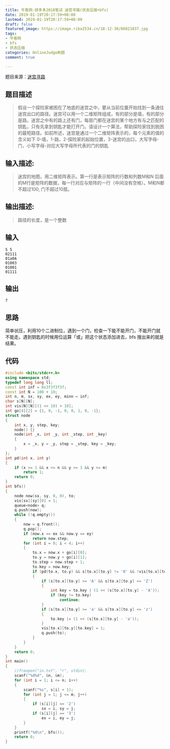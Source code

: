 ```yaml
---
title: 牛客网-拼多多2018笔试 迷宫寻路(状态压缩+bfs)
date: 2019-01-19T20:17:59+08:00
lastmod: 2019-01-19T20:17:59+08:00
draft: false
featured_image: https://image.riba2534.cn/18-12-30/66821837.jpg
tags:
- 牛客网
- bfs
- 状态压缩
categories: OnlineJudge刷题
comment: true

---
```


题目来源：[迷宫寻路](https://www.nowcoder.com/practice/e3fc4f8094964a589735d640424b6a47?tpId=90&tqId=30779&rp=1&ru=%2Fta%2F2018test&qru=%2Fta%2F2018test%2Fquestion-ranking&tPage=1)

## 题目描述

> 假设一个探险家被困在了地底的迷宫之中，要从当前位置开始找到一条通往迷宫出口的路径。迷宫可以用一个二维矩阵组成，有的部分是墙，有的部分是路。迷宫之中有的路上还有门，每扇门都在迷宫的某个地方有与之匹配的钥匙，只有先拿到钥匙才能打开门。请设计一个算法，帮助探险家找到脱困的最短路径。如前所述，迷宫是通过一个二维矩阵表示的，每个元素的值的含义如下 0-墙，1-路，2-探险家的起始位置，3-迷宫的出口，大写字母-门，小写字母-对应大写字母所代表的门的钥匙

## 输入描述:
> 迷宫的地图，用二维矩阵表示。第一行是表示矩阵的行数和列数M和N
> 后面的M行是矩阵的数据，每一行对应与矩阵的一行（中间没有空格）。M和N都不超过100, 门不超过10扇。

## 输出描述:
> 路径的长度，是一个整数

## 输入

```
5 5
02111
01a0A
01003
01001
01111
```

## 输出

```
7
```

## 思路

简单状压，利用10个二进制位，遇到一个门，检查一下能不能开门，不能开门就不能走。遇到钥匙的时候用位运算「或」把这个状态添加进去，bfs 搜出来的就是结果。

## 代码

```cpp
#include <bits/stdc++.h>
using namespace std;
typedef long long ll;
const int inf = 0x3f3f3f3f;
const int N = 100 + 10;
int n, m, sx, sy, ex, ey, minn = inf;
char s[N][N];
int vis[N][N][(1 << 10) + 10];
int go[4][2] = {1, 0, -1, 0, 0, 1, 0, -1};
struct node
{
    int x, y, step, key;
    node() {}
    node(int _x, int _y, int _step, int _key)
    {
        x = _x, y = _y, step = _step, key = _key;
    }
};
int pd(int x, int y)
{
    if (x >= 1 && x <= n && y >= 1 && y <= m)
        return 1;
    return 0;
}
int bfs()
{
    node now(sx, sy, 0, 0), to;
    vis[sx][sy][0] = 1;
    queue<node> q;
    q.push(now);
    while (!q.empty())
    {
        now = q.front();
        q.pop();
        if (now.x == ex && now.y == ey)
            return now.step;
        for (int i = 0; i < 4; i++)
        {
            to.x = now.x + go[i][0];
            to.y = now.y + go[i][1];
            to.step = now.step + 1;
            to.key = now.key;
            if (pd(to.x, to.y) && s[to.x][to.y] != '0' && !vis[to.x][to.y][to.key])
            {
                if (s[to.x][to.y] >= 'A' && s[to.x][to.y] <= 'Z')
                {
                    int key = to.key | (1 << (s[to.x][to.y] - 'A'));
                    if (key != to.key)
                        continue;
                }
                if (s[to.x][to.y] >= 'a' && s[to.x][to.y] <= 'z')
                {
                    to.key |= (1 << (s[to.x][to.y] - 'a'));
                }
                vis[to.x][to.y][to.key] = 1;
                q.push(to);
            }
        }
    }
    return 0;
}
int main()
{
    //freopen("in.txt", "r", stdin);
    scanf("%d%d", &n, &m);
    for (int i = 1; i <= n; i++)
    {
        scanf("%s", s[i] + 1);
        for (int j = 1; j <= m; j++)
        {
            if (s[i][j] == '2')
                sx = i, sy = j;
            if (s[i][j] == '3')
                ex = i, ey = j;
        }
    }
    printf("%d\n", bfs());
    return 0;
}
```

